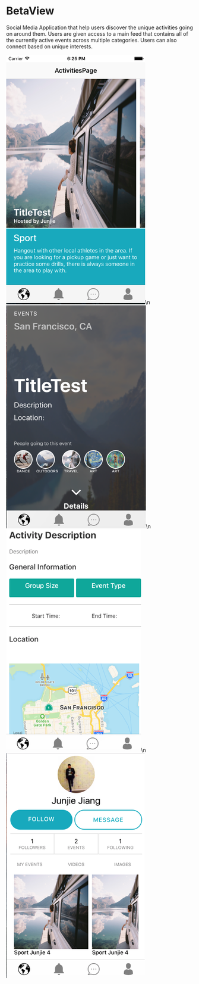 # BetaView

Social Media Application that help users discover the unique activities going on around them. Users are given access to a main feed that contains all of the currently active events across multiple categories. Users can also connect based on unique interests.

![](./images/ActivitySearch.png)\n
![](./images/ActivityTitlePage.png)\n
![](./images/ActivityDescription.png)\n
![](./images/ProfilePage.png)
